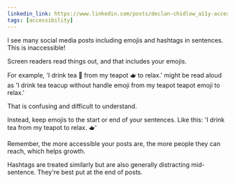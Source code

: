 ```yaml
---
linkedin_link: https://www.linkedin.com/posts/declan-chidlow_a11y-accessibility-inclusivedesign-activity-7343088350867636225-8Fai
tags: [accessibility]
---
```


I see many social media posts including emojis and hashtags in sentences. This is inaccessible!

Screen readers read things out, and that includes your emojis.

For example, 'I drink tea 🍵 from my teapot 🫖 to relax.' might be read aloud as 'I drink tea teacup without handle emoji from my teapot teapot emoji to relax.'

That is confusing and difficult to understand.

Instead, keep emojis to the start or end of your sentences. Like this: 'I drink tea from my teapot to relax. 🫖'

Remember, the more accessible your posts are, the more people they can reach, which helps growth.

Hashtags are treated similarly but are also generally distracting mid-sentence. They're best put at the end of posts.
